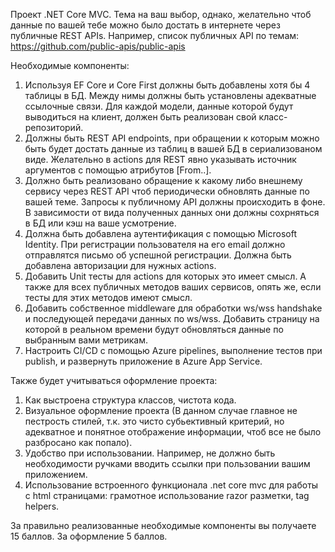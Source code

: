 Проект .NET Core MVC. Тема на ваш выбор, однако, желательно чтоб данные по вашей тебе можно было достать в интернете через публичные REST APIs.
Например, список публичных API по темам: https://github.com/public-apis/public-apis

Необходимые компоненты:
1. Используя EF Core и Core First должны быть добавлены хотя бы 4 таблицы в БД. Между нимы должны быть установлены адекватные ссылочные связи. Для каждой модели, данные которой будут выводиться на клиент, должен быть реализован свой класс-репозиторий.
2. Должны быть REST API endpoints, при обращении к которым можно быть будет достать данные из таблиц в вашей БД в сериализованом виде. Желательно в actions для REST явно указывать источник аргументов с помощью атрибутов [From..].
3. Должно быть реализовано обращение к какому либо внешнему сервису через REST API чтоб периодически обновлять данные по вашей теме. Запросы к публичному API должны происходить в фоне. В зависимости от вида полученных данных они должны сохрняться в БД или кэш на ваше усмотрение.
4. Должна быть добавлена аутентификация с помощью Microsoft Identity. При регистрации пользователя на его email должно отправлятся письмо об успешной регистрации. Должна быть добавлена авторизации для нужных actions.
5. Добавить Unit тесты для actions для которых это имеет смысл. А также для всех публичных методов ваших сервисов, опять же, если тесты для этих методов имеют смысл.
6. Добавить собственное middleware для обработки ws/wss handshake и последующей передачи данных по ws/wss. Добавить страницу на которой в реальном времени будут обновляться данные по выбранным вами метрикам.
7. Настроить CI/CD с помощью Azure pipelines, выполнение тестов при publish, и развернуть приложение в Azure App Service.

Также будет учитываться оформление проекта:
1. Как выстроена структура классов, чистота кода.
2. Визуальное оформление проекта (В данном случае главное не пестрость стилей, т.к. это чисто субьективный критерий, но адекватное и понятное отображение информации, чтоб все не было разбросано как попало).
3. Удобство при использовании. Например, не должно быть необходимости ручками вводить ссылки при пользовании вашим приложением.
4. Использование встроенного функционала .net core mvc для работы с html страницами: грамотное использование razor разметки, tag helpers. 

За правильно реализованные необходимые компоненты вы получаете 15 баллов.
За оформление 5 баллов.
